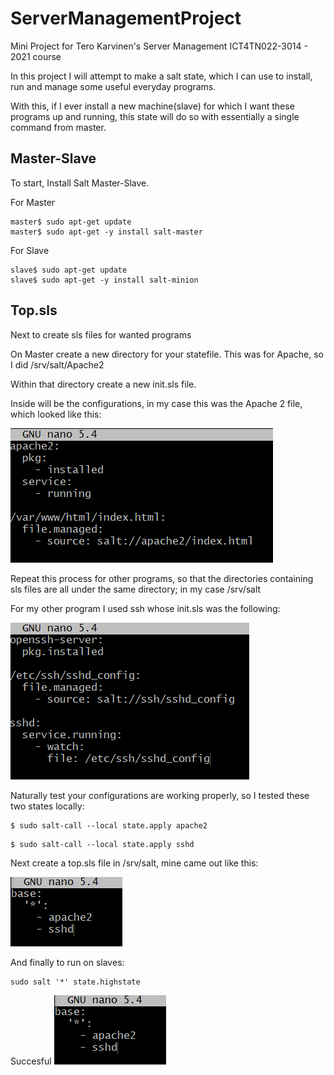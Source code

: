 # ServerManagementProject

Mini Project for Tero Karvinen's Server Management ICT4TN022-3014 - 2021 course

In this project I will attempt to make a salt state, which I can use to install, run and manage some useful everyday programs. 

With this, if I ever install a new machine(slave) for which I want these programs up and running, this state will do so with essentially a single command from master.

## Master-Slave
To start, Install Salt Master-Slave.

For Master

```
master$ sudo apt-get update
master$ sudo apt-get -y install salt-master
```

For Slave

```
slave$ sudo apt-get update
slave$ sudo apt-get -y install salt-minion
```

## Top.sls

Next to create sls files for wanted programs

On Master create a new directory for your statefile. This was for Apache, so I did /srv/salt/Apache2

Within that directory create a new init.sls file.

Inside will be the configurations, in my case this was the Apache 2 file, which looked like this:

![Image](./SC/1.png)

Repeat this process for other programs, so that the directories containing sls files are all under the same directory; in my case /srv/salt

For my other program I used ssh whose init.sls was the following:

![Image](./SC/2.png)

Naturally test your configurations are working properly, so I tested these two states locally:

```
$ sudo salt-call --local state.apply apache2
```

```
$ sudo salt-call --local state.apply sshd
```

Next create a top.sls file in /srv/salt, mine came out like this:

![Image](./SC/3.png)

And finally to run on slaves: 

```
sudo salt '*' state.highstate
```

Succesful
![Image](./SC/3.png)

 
